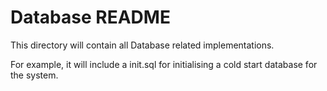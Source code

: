# Database README

This directory will contain all Database related implementations. 

For example, it will include a init.sql for initialising a cold start database for the system.
